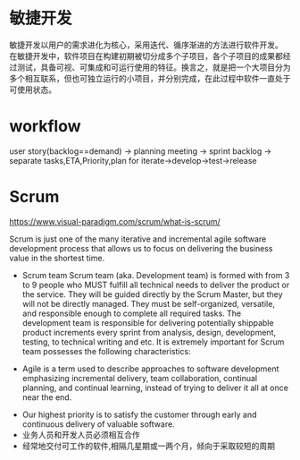 # 敏捷开发
敏捷开发以用户的需求进化为核心，采用迭代、循序渐进的方法进行软件开发。
在敏捷开发中，软件项目在构建初期被切分成多个子项目，各个子项目的成果都经过测试，具备可视、可集成和可运行使用的特征。换言之，就是把一个大项目分为多个相互联系，但也可独立运行的小项目，并分别完成，在此过程中软件一直处于可使用状态。

# workflow
user story(backlog==demand) -> planning meeting -> sprint backlog -> separate tasks,ETA,Priority,plan for iterate->develop->test->release
 


# Scrum
https://www.visual-paradigm.com/scrum/what-is-scrum/

Scrum is just one of the many iterative and incremental agile software development process 
that allows us to focus on delivering the business value in the shortest time.
- Scrum team
Scrum team (aka. Development team) is formed with from 3 to 9 people who MUST fulfill all technical needs to deliver 
the product or the service. They will be guided directly by the Scrum Master, but they will not be directly managed. 
They must be self-organized, versatile, and responsible enough to complete all required tasks.
The development team is responsible for delivering potentially shippable product increments every sprint from analysis, 
design, development, testing, to technical writing and etc. It is extremely important for Scrum team possesses 
the following characteristics:

- Agile is a term used to describe approaches to software development emphasizing incremental delivery, team collaboration, continual planning, and continual learning, 
instead of trying to deliver it all at once near the end.
* Our highest priority is to satisfy the customer through early and continuous delivery of valuable software.
* 业务人员和开发人员必须相互合作
* 经常地交付可工作的软件,相隔几星期或一两个月，倾向于采取较短的周期


